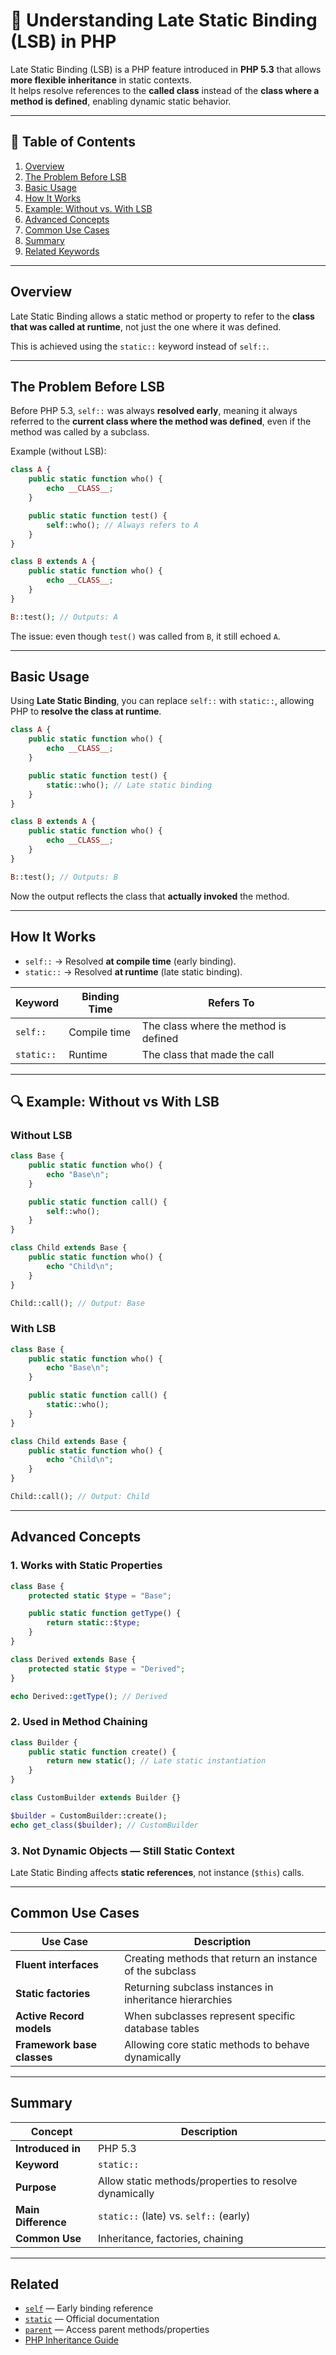# 🐘 Understanding Late Static Binding (LSB) in PHP

Late Static Binding (LSB) is a PHP feature introduced in **PHP 5.3** that allows **more flexible inheritance** in static contexts.  
It helps resolve references to the **called class** instead of the **class where a method is defined**, enabling dynamic static behavior.

---

## 📖 Table of Contents

1. [Overview](#overview)
2. [The Problem Before LSB](#the-problem-before-lsb)
3. [Basic Usage](#basic-usage)
4. [How It Works](#how-it-works)
5. [Example: Without vs. With LSB](#example-without-vs-with-lsb)
6. [Advanced Concepts](#advanced-concepts)
7. [Common Use Cases](#common-use-cases)
8. [Summary](#summary)
9. [Related Keywords](#related)

---

## Overview

Late Static Binding allows a static method or property to refer to the **class that was called at runtime**, not just the one where it was defined.

This is achieved using the `static::` keyword instead of `self::`.

---

## The Problem Before LSB

Before PHP 5.3, `self::` was always **resolved early**, meaning it always referred to the **current class where the method was defined**, even if the method was called by a subclass.

Example (without LSB):

```php
class A {
    public static function who() {
        echo __CLASS__;
    }

    public static function test() {
        self::who(); // Always refers to A
    }
}

class B extends A {
    public static function who() {
        echo __CLASS__;
    }
}

B::test(); // Outputs: A
```

The issue: even though `test()` was called from `B`, it still echoed `A`.

---

## Basic Usage

Using **Late Static Binding**, you can replace `self::` with `static::`, allowing PHP to **resolve the class at runtime**.

```php
class A {
    public static function who() {
        echo __CLASS__;
    }

    public static function test() {
        static::who(); // Late static binding
    }
}

class B extends A {
    public static function who() {
        echo __CLASS__;
    }
}

B::test(); // Outputs: B
```

Now the output reflects the class that **actually invoked** the method.

---

## How It Works

* `self::` → Resolved **at compile time** (early binding).
* `static::` → Resolved **at runtime** (late static binding).

| Keyword    | Binding Time | Refers To                             |
| ---------- | ------------ | ------------------------------------- |
| `self::`   | Compile time | The class where the method is defined |
| `static::` | Runtime      | The class that made the call          |

---

## 🔍 Example: Without vs With LSB

### Without LSB

```php
class Base {
    public static function who() {
        echo "Base\n";
    }

    public static function call() {
        self::who();
    }
}

class Child extends Base {
    public static function who() {
        echo "Child\n";
    }
}

Child::call(); // Output: Base
```

### With LSB

```php
class Base {
    public static function who() {
        echo "Base\n";
    }

    public static function call() {
        static::who();
    }
}

class Child extends Base {
    public static function who() {
        echo "Child\n";
    }
}

Child::call(); // Output: Child
```

---

## Advanced Concepts

### 1. Works with Static Properties

```php
class Base {
    protected static $type = "Base";

    public static function getType() {
        return static::$type;
    }
}

class Derived extends Base {
    protected static $type = "Derived";
}

echo Derived::getType(); // Derived
```

### 2. Used in Method Chaining

```php
class Builder {
    public static function create() {
        return new static(); // Late static instantiation
    }
}

class CustomBuilder extends Builder {}

$builder = CustomBuilder::create();
echo get_class($builder); // CustomBuilder
```

### 3. Not Dynamic Objects — Still Static Context

Late Static Binding affects **static references**, not instance (`$this`) calls.

---

## Common Use Cases

| Use Case                   | Description                                              |
| -------------------------- | -------------------------------------------------------- |
| **Fluent interfaces**      | Creating methods that return an instance of the subclass |
| **Static factories**       | Returning subclass instances in inheritance hierarchies  |
| **Active Record models**   | When subclasses represent specific database tables       |
| **Framework base classes** | Allowing core static methods to behave dynamically       |

---

## Summary

| Concept             | Description                                            |
| ------------------- | ------------------------------------------------------ |
| **Introduced in**   | PHP 5.3                                                |
| **Keyword**         | `static::`                                             |
| **Purpose**         | Allow static methods/properties to resolve dynamically |
| **Main Difference** | `static::` (late) vs. `self::` (early)                 |
| **Common Use**      | Inheritance, factories, chaining                       |

---

## Related

* [`self`](https://www.php.net/manual/en/language.oop5.paamayim-nekudotayim.php) — Early binding reference
* [`static`](https://www.php.net/manual/en/language.oop5.late-static-bindings.php) — Official documentation
* [`parent`](https://www.php.net/manual/en/keyword.parent.php) — Access parent methods/properties
* [PHP Inheritance Guide](https://www.php.net/manual/en/language.oop5.inheritance.php)
